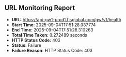 ## URL Monitoring Report

- **URL:** https://api-gw1-prod1.fisglobal.com/gw/v1/health
- **Start Time:** 2025-09-04T17:51:28.037774
- **End Time:** 2025-09-04T17:51:28.310263
- **Total Time Taken:** 0.272489 seconds
- **HTTP Status Code:** 403
- **Status:** Failure
- **Failure Reason:** HTTP Status Code: 403
